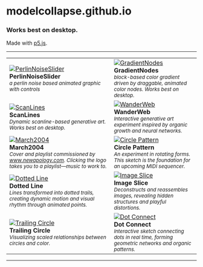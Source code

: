 # modelcollapse.github.io
### Works best on desktop.

Made with [p5.js](https://p5js.org/).

---

|  |  |
| - | - |
| [![PerlinNoiseSlider](https://github.com/user-attachments/assets/a44a21d7-5a05-4687-96fa-e204eeb012d2)](https://modelcollapse.github.io/PerlinNoiseSlider/)<br>**PerlinNoiseSlider**<br><sub><i>a perlin noise based animated graphic with controls</i></sub> | [![GradientNodes](https://github.com/user-attachments/assets/3c64e923-ca7e-482f-a30b-ea165f02de46)](https://modelcollapse.github.io/GradientNodes/)<br>**GradientNodes**<br><sub><i>block-based color gradient driven by draggable, animated color nodes. Works best on desktop.</i></sub> |
| [![ScanLines](https://github.com/user-attachments/assets/27f8cf1b-4ac5-4414-898f-82ea724b85b6)](https://modelcollapse.github.io/ScanLines/)<br>**ScanLines**<br><sub><i>Dynamic scanline-based generative art. Works best on desktop.</i></sub> | [![WanderWeb](https://github.com/user-attachments/assets/6f1c84fb-4d2f-46f9-a3d3-e72eba28a4fd)](https://modelcollapse.github.io/Wander-Web/)<br>**WanderWeb**<br><sub><i>Interactive generative art experiment inspired by organic growth and neural networks.</i></sub> |
| [![March2004](https://github.com/user-attachments/assets/480ddeff-c8fd-40fb-a22c-793c11ec0edf)](https://modelcollapse.github.io/March2004/)<br>**March2004**<br><sub><i>Cover and playlist commissioned by www.newapology.com. Clicking the logo takes you to a playlist—music to work to.</i></sub> | [![Circle Pattern](https://github.com/user-attachments/assets/c791b314-4b4b-4cb2-8c7c-25c0f66960bf)](https://modelcollapse.github.io/CirclePatternSketch/)<br>**Circle Pattern**<br><sub><i>An experiment in rotating forms. This sketch is the foundation for an upcoming MIDI sequencer.</i></sub> |
| [![Dotted Line](https://github.com/user-attachments/assets/fdbd3c99-ce9e-420f-99f7-fd70c7f468a5)](https://modelcollapse.github.io/CircleLine/)<br>**Dotted Line**<br><sub><i>Lines transformed into dotted trails, creating dynamic motion and visual rhythm through animated points.</i></sub> | [![Image Slice](https://github.com/user-attachments/assets/15071777-3457-4a06-88f8-8fcfe60b59bd)](https://modelcollapse.github.io/imageslice/)<br>**Image Slice**<br><sub><i>Deconstructs and reassembles images, revealing hidden structures and playful distortions.</i></sub> |
| [![Trailing Circle](https://github.com/user-attachments/assets/94b25f02-f0bf-47c9-ab55-6153cedc3fa6)](https://modelcollapse.github.io/TrailingCircle/)<br>**Trailing Circle**<br><sub><i>Visualizing scaled relationships between circles and color.</i></sub> | [![Dot Connect](https://github.com/user-attachments/assets/67bcf98f-5dc1-4112-86b2-0e1a323dd473)](https://modelcollapse.github.io/dot-connect/)<br>**Dot Connect**<br><sub><i>Interactive sketch connecting dots in real time, forming geometric networks and organic patterns.</i></sub> |

---
